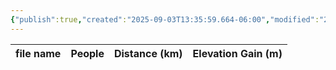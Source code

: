 ```yaml
---
{"publish":true,"created":"2025-09-03T13:35:59.664-06:00","modified":"2025-09-03T14:57:35.272-06:00","published":"2025-09-03T14:57:35.272-06:00","tags":["route"],"cssclasses":"","elevation":null,"region":"Kananaskis Lakes","location":null,"DWYT":null,"Kane":"Difficult","completed":false}
---
```



| file name | People | Distance (km) | Elevation Gain (m) |
| --------- | ------ | ------------- | ------------------ |